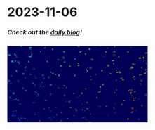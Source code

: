 # 2023-11-06

##### Check out the [daily blog](https://notes.herson.xyz/Documents/Notes/01+Journal/2023/11/2023-11-06)!
![](/assets/smoothlife-v2-float32-state.gif)